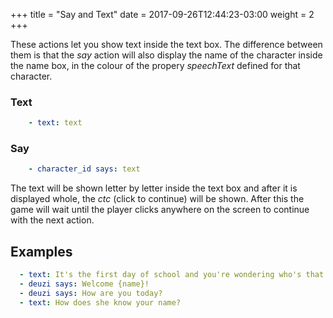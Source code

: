 +++
title = "Say and Text"
date =  2017-09-26T12:44:23-03:00
weight = 2
+++

These actions let you show text inside the text box. The difference between them is that the _say_ action will also display the name of the character inside the name box, in the colour of the propery _speechText_ defined for that character.

### Text
```yaml
    - text: text
```

### Say
```yaml
    - character_id says: text
```

The text will be shown letter by letter inside the text box and after it is displayed whole, the _ctc_ (click to continue) will be shown. After this the game will wait until the player clicks anywhere on the screen to continue with the next action.

## Examples
```yaml  
  - text: It's the first day of school and you're wondering who's that girl that's been looking at you all morning
  - deuzi says: Welcome {name}!
  - deuzi says: How are you today?
  - text: How does she know your name?
```